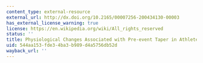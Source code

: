 ```yaml
---
content_type: external-resource
external_url: http://dx.doi.org/10.2165/00007256-200434130-00003
has_external_license_warning: true
license: https://en.wikipedia.org/wiki/All_rights_reserved
status: ''
title: Physiological Changes Associated with Pre-event Taper in Athletes
uid: 544aa153-fde3-4ba3-b989-d4a5756db52d
wayback_url: ''
---
```

